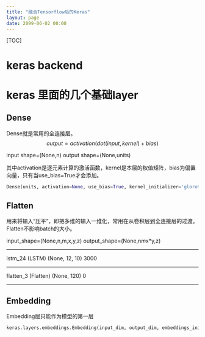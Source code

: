 ```yaml
---
title: "融合Tensorflow后的Keras"
layout: page
date: 2099-06-02 00:00
---
```

[TOC]

# keras backend

# keras 里面的几个基础layer

## Dense
Dense就是常用的全连接层。
$$output = activation(dot(input, kernel)+bias)$$

input shape=(None,n)
output shape=(None,units)

其中activation是逐元素计算的激活函数，kernel是本层的权值矩阵，bias为偏置向量，只有当use_bias=True才会添加。
```python
Dense(units, activation=None, use_bias=True, kernel_initializer='glorot_uniform', bias_initializer='zeros', kernel_regularizer=None, bias_regularizer=None, activity_regularizer=None, kernel_constraint=None, bias_constraint=None)
```

## Flatten  
用来将输入“压平”，即把多维的输入一维化，常用在从卷积层到全连接层的过渡。Flatten不影响batch的大小。

input_shape=(None,n,m,x,y,z)
output_shape=(None,n*m*x*y,z)

_________________________________________________________________
lstm_24 (LSTM)               (None, 12, 10)            3000      
_________________________________________________________________
flatten_3 (Flatten)          (None, 120)               0         
_________________________________________________________________

## Embedding

Embedding层只能作为模型的第一层


```python
keras.layers.embeddings.Embedding(input_dim, output_dim, embeddings_initializer='uniform', embeddings_regularizer=None, activity_regularizer=None, embeddings_constraint=None, mask_zero=False, input_length=None)

```

